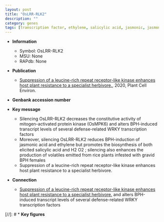 ```yaml
---
layout: post
title: "OsLRR-RLK2"
description: ""
category: genes
tags: [transcription factor, ethylene, salicylic acid, jasmonic, jasmonic acid, Kinase, protein kinase, kinase, insect resistance]
---
```


* **Information**  
    + Symbol: OsLRR-RLK2  
    + MSU: None  
    + RAPdb: None  

* **Publication**  
    + [Suppression of a leucine-rich repeat receptor-like kinase enhances host plant resistance to a specialist herbivore.](http://www.ncbi.nlm.nih.gov/pubmed?term=Suppression+of+a+leucine-rich+repeat+receptor-like+kinase+enhances+host+plant+resistance+to+a+specialist+herbivore.%5BTitle%5D), 2020, Plant Cell Environ.

* **Genbank accession number**  

* **Key message**  
    + Silencing OsLRR-RLK2 decreases the constitutive activity of  mitogen-activated protein kinase (OsMPK6) and alters BPH-induced transcript levels of several defense-related WRKY transcription factors
    + Moreover, silencing OsLRR-RLK2 reduces BPH-induction of jasmonic acid and ethylene but promotes the biosynthesis of both elicited salicylic acid and H2 O2 ; silencing also enhances  the production of volatiles emitted from rice plants infested with gravid BPH females
    + Suppression of a leucine-rich repeat receptor-like kinase enhances host plant resistance to a specialist herbivore.

* **Connection**  
    + [Suppression of a leucine-rich repeat receptor-like kinase enhances host plant resistance to a specialist herbivore.](OsMPK6) and alters BPH-induced transcript levels of several defense-related WRKY transcription factors

[//]: # * **Key figures**  


